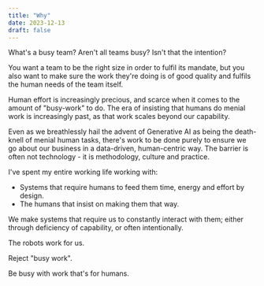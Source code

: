 ```yaml
---
title: "Why"
date: 2023-12-13
draft: false
---
```


What's a busy team? Aren't all teams busy? Isn't that the intention?

You want a team to be the right size in order to fulfil its mandate, but you also want to make sure the work they're doing is of good quality and fulfils the human needs of the team itself.

Human effort is increasingly precious, and scarce when it comes to the amount of "busy-work" to do. The era of insisting that humans do menial work is increasingly past, as that work scales beyond our capability.

Even as we breathlessly hail the advent of Generative AI as being the death-knell of menial human tasks, there's work to be done purely to ensure we go about our business in a data-driven, human-centric way. The barrier is often not technology - it is methodology, culture and practice.

I've spent my entire working life working with:

  - Systems that require humans to feed them time, energy and effort by design.
  - The humans that insist on making them that way.

We make systems that require us to constantly interact with them; either through deficiency of capability, or often intentionally. 

The robots work for us.

Reject "busy work".

Be busy with work that's for humans.
